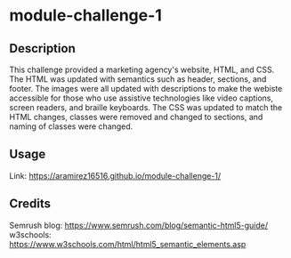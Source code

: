 # module-challenge-1

## Description
This challenge provided a marketing agency's website, HTML, and CSS. The HTML was updated with semantics such as header, sections, and footer. The images were all updated with descriptions to make the webiste accessible for those who use assistive technologies like video captions, screen readers, and braille keyboards.
The CSS was updated to match the HTML changes, classes were removed and changed to sections, and naming of classes were changed. 

## Usage
Link: https://aramirez16516.github.io/module-challenge-1/



## Credits
Semrush blog:  https://www.semrush.com/blog/semantic-html5-guide/
w3schools: https://www.w3schools.com/html/html5_semantic_elements.asp

